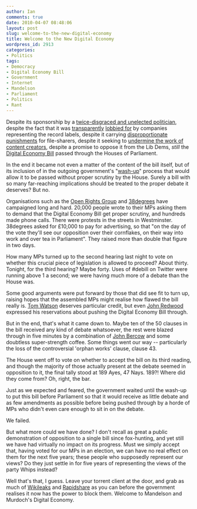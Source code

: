 ```yaml
---
author: Ian
comments: true
date: 2010-04-07 08:48:06
layout: post
slug: welcome-to-the-new-digital-economy
title: Welcome to the New Digital Economy
wordpress_id: 2913
categories:
- Politics
tags:
- Democracy
- Digital Economy Bill
- Government
- Internet
- Mandelson
- Parliament
- Politics
- Rant
---
```


Despite its sponsorship by a [twice-disgraced and unelected politician](http://en.wikipedia.org/wiki/Peter_Mandelson), despite the fact that it was [transparently](http://technology.timesonline.co.uk/tol/news/tech_and_web/the_web/article6797844.ece) [lobbied for](http://www.dailymail.co.uk/news/article-1206901/Mandelson-launches-crackdown-file-sharing--just-days-meeting-record-producer.html) by companies representing the record labels, despite it carrying [disproportionate](http://www.boingboing.net/2009/11/20/britains-new-interne.html) [punishments](http://www.guardian.co.uk/media/2010/mar/22/digital-economy-bill) for file-sharers, despite it seeking to [undermine the work of content creators](http://www.stop43.org.uk/), despite a promise to oppose it from the Lib Dems, _still_ the [Digital Economy Bill](http://en.wikipedia.org/wiki/Digital_Economy_Bill) passed through the Houses of Parliament.

In the end it became not even a matter of the content of the bill itself, but of its inclusion of in the outgoing government's "[wash-up](http://en.wikipedia.org/wiki/Dissolution_of_the_Parliament_of_the_United_Kingdom)" process that would allow it to be passed without proper scrutiny by the House.  Surely a bill with so many far-reaching implications should be treated to the proper debate it deserves?  But no.

Organisations such as the [Open Rights Group](http://www.openrightsgroup.org) and [38degrees](http://www.38degrees.org.uk/) have campaigned long and hard.  20,000 people wrote to their MPs asking them to demand that the Digital Economy Bill get proper scrutiny, and hundreds made phone calls.  There were protests in the streets in Westminster.  38degrees asked for £10,000 to pay for advertising, so that "on the day of the vote they'll see our opposition over their cornflakes, on their way into work and over tea in Parliament".  They raised more than double that figure in two days.

How many MPs turned up to the second hearing last night to vote on whether this crucial piece of legislation is allowed to proceed?  About thirty.  Tonight, for the third hearing?  Maybe forty.  Uses of #debill on Twitter were running above 1 a second; we were having much more of a debate than the House was.

Some good arguments were put forward by those that did see fit to turn up, raising hopes that the assembled MPs might realise how flawed the bill really is.  [Tom Watson](http://en.wikipedia.org/wiki/Tom_Watson_(politician)) deserves particular credit, but even [John Redwood](http://en.wikipedia.org/wiki/John_Redwood) expressed his reservations about pushing the Digital Economy Bill through.

But in the end, that's what it came down to.  Maybe ten of the 50 clauses in the bill received any kind of debate whatsoever, the rest were blazed through in five minutes by a combination of [John Bercow](http://en.wikipedia.org/wiki/John_Bercow) and some doubtless super-strength coffee.  Some things went our way -- particularly the loss of the controversial 'orphan works' clause, clause 43.

The House went off to vote on whether to accept the bill on its third reading, and though the majority of those actually present at the debate seemed in opposition to it, the final tally stood at 189 Ayes, 47 Nays.  189?!  Where did they come from?  Oh, right, the bar.

Just as we expected and feared, the government waited until the wash-up to put this bill before Parliament so that it would receive as little debate and as few amendments as possible before being pushed through by a horde of MPs who didn't even care enough to sit in on the debate.

We failed.

But what more could we have done?  I don't recall as great a public demonstration of opposition to a single bill since fox-hunting, and yet still we have had virtually no impact on its progress.  Must we simply accept that, having voted for our MPs in an election, we can have no real effect on them for the next five years; these people who supposedly represent our views?  Do they just settle in for five years of representing the views of the party Whips instead?

Well that's that, I guess.  Leave your torrent client at the door, and grab as much of [Wikileaks](http://wikileaks.org/) and [Rapidshare](http://rapidshare.com/) as you can before the government realises it now has the power to block them.  Welcome to Mandelson and Murdoch's Digital Economy.
